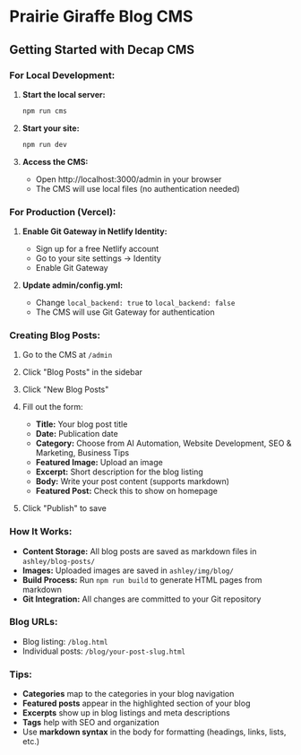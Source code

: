 # Prairie Giraffe Blog CMS

## Getting Started with Decap CMS

### For Local Development:

1. **Start the local server:**
   ```bash
   npm run cms
   ```

2. **Start your site:**
   ```bash
   npm run dev
   ```

3. **Access the CMS:**
   - Open http://localhost:3000/admin in your browser
   - The CMS will use local files (no authentication needed)

### For Production (Vercel):

1. **Enable Git Gateway in Netlify Identity:**
   - Sign up for a free Netlify account
   - Go to your site settings → Identity
   - Enable Git Gateway

2. **Update admin/config.yml:**
   - Change `local_backend: true` to `local_backend: false`
   - The CMS will use Git Gateway for authentication

### Creating Blog Posts:

1. Go to the CMS at `/admin`
2. Click "Blog Posts" in the sidebar
3. Click "New Blog Posts" 
4. Fill out the form:
   - **Title:** Your blog post title
   - **Date:** Publication date
   - **Category:** Choose from AI Automation, Website Development, SEO & Marketing, Business Tips
   - **Featured Image:** Upload an image
   - **Excerpt:** Short description for the blog listing
   - **Body:** Write your post content (supports markdown)
   - **Featured Post:** Check this to show on homepage

5. Click "Publish" to save

### How It Works:

- **Content Storage:** All blog posts are saved as markdown files in `ashley/blog-posts/`
- **Images:** Uploaded images are saved in `ashley/img/blog/`
- **Build Process:** Run `npm run build` to generate HTML pages from markdown
- **Git Integration:** All changes are committed to your Git repository

### Blog URLs:

- Blog listing: `/blog.html`
- Individual posts: `/blog/your-post-slug.html`

### Tips:

- **Categories** map to the categories in your blog navigation
- **Featured posts** appear in the highlighted section of your blog
- **Excerpts** show up in blog listings and meta descriptions
- **Tags** help with SEO and organization
- Use **markdown syntax** in the body for formatting (headings, links, lists, etc.)